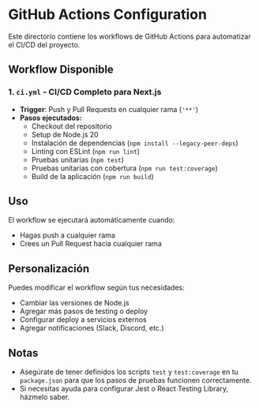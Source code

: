 # GitHub Actions Configuration

Este directorio contiene los workflows de GitHub Actions para automatizar el CI/CD del proyecto.

## Workflow Disponible

### 1. `ci.yml` - CI/CD Completo para Next.js
- **Trigger**: Push y Pull Requests en cualquier rama (`'**'`)
- **Pasos ejecutados:**
  - Checkout del repositorio
  - Setup de Node.js 20
  - Instalación de dependencias (`npm install --legacy-peer-deps`)
  - Linting con ESLint (`npm run lint`)
  - Pruebas unitarias (`npm test`)
  - Pruebas unitarias con cobertura (`npm run test:coverage`)
  - Build de la aplicación (`npm run build`)

## Uso

El workflow se ejecutará automáticamente cuando:
- Hagas push a cualquier rama
- Crees un Pull Request hacia cualquier rama

## Personalización

Puedes modificar el workflow según tus necesidades:
- Cambiar las versiones de Node.js
- Agregar más pasos de testing o deploy
- Configurar deploy a servicios externos
- Agregar notificaciones (Slack, Discord, etc.)

## Notas
- Asegúrate de tener definidos los scripts `test` y `test:coverage` en tu `package.json` para que los pasos de pruebas funcionen correctamente.
- Si necesitas ayuda para configurar Jest o React Testing Library, házmelo saber.